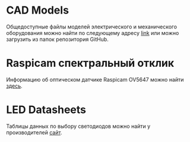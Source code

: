 # CAD Models
Общедоступные файлы моделей электрического и механического оборудования можно найти по следующему адресу [link](https://cad.onshape.com/documents/d349cbe923c6f7dbdb5a9266/w/20eed945a1a4fb3729cc1f11/e/83841e7147a77c529f63497d) или можно загрузить из папок репозитория GitHub.

# Raspicam спектральный отклик
Информацию об оптическом датчике Raspicam OV5647 можно найти [здесь](https://github.com/scivision/raspicam-spectra/).

# LED Datasheets
Таблицы данных по выбору светодиодов можно найти у производителей [сайт](https://www.osram.com/appsn/ProductSelector/?lang=en&refinementList%5Bhbc%5D%5B0%5D=TOPLED&refinementList%5Bhbc%5D%5B1%5D=Mini%20TOPLED&refinementList%5Bhbc%5D%5B2%5D=Power%20TOPLED&refinementList%5Bcolor_emulti%5D%5B0%5D=Blue%20%28450-480%20nm%29&refinementList%5Bcolor_emulti%5D%5B1%5D=True%20Green%20%28513-545%20nm%29&refinementList%5Bcolor_emulti%5D%5B2%5D=Pure%20Green%20%28554-566%20nm%29&refinementList%5Bcolor_emulti%5D%5B3%5D=Red%20%28612-630%20nm%29&refinementList%5Bcolor_emulti%5D%5B4%5D=Super%20Red%20%28627-639%20nm%29&refinementList%5Bcolor_emulti%5D%5B5%5D=Deep%20Blue%20%28439-461%20nm%29&page=1&range%5Bbeam_angle_keyword%5D%5Bmin%5D=50&range%5Bbeam_angle_keyword%5D%5Bmax%5D=70). 
